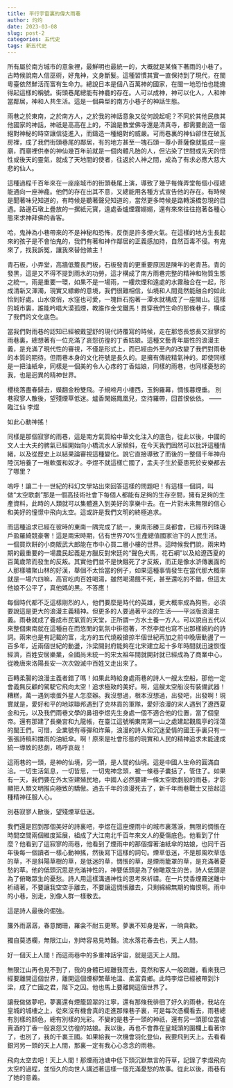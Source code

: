 ```yaml
---
title: 平行宇宙裏的偉大雨巷
author: 灼灼
date: 2023-03-08
slug: post-2
categories: 五代史
tags: 新五代史
---
```



所有屬於南方城市的意象裡，最鮮明也最統一的，大概就是某條下著雨的小巷了。古時候說南人信巫術，好鬼神，文身斷髮。這種習慣其實一直保持到了現代，在閩粵臺依然鮮活而富有生命力。總說日本是個八百萬神的國家，在閩一地恐怕也能擔得起這樣的稱號。街頭巷尾總能有神龕的存在。人可以成神，神可以化人，人和神當鄰居，神和人共生活。這是一個典型的南方小巷子的神話生態。

雨巷之於東南，之於南方人，之於我的神話意象又從何說起呢？不同於其他民族其他國家的神話，神祇是高高在上的，不論是教堂佛寺還是清真寺，都需要創造一個絕對神秘的時空讓信徒進入，而鑄造一種絕對的威嚴。可雨巷裏的神仙卻住在破瓦房裡，成了我們街頭巷尾的鄰居，有的地方甚至一塊石頭一尊小菩薩像就能成一座廟，而廟裡供奉的神仙幾百年前就是一個肉體凡胎的人，但沾染了世間或先天的悟性或後天的靈氣，就成了天地間的使者，往返於人神之間，成為了有求必應大慈大悲的仙人。

這種過程千百年來在一座座城市的街頭巷尾上演，導致了幾乎每條弄堂每個小徑總能通向一座神龕。他們的存在出其不意，又總能用各種方式宣告他的存在。有時候是聞著味兒知道的，有時候是聽著聲兒知道的，當然更多時候是路轉溪橋忽現的目遇。路邊石墩上疊放的一摞紙元寶，遠處香爐煙霧嫋嫋，還有來來往往抱著各種心態來求神拜佛的香客。

哈，鬼神為小巷帶來的不是神秘和恐怖，反倒是許多煙火氣。在這樣的地方生長起來的孩子是不會怕鬼的，我們有著和神作鄰居的正義感加持，自然百毒不侵。有鬼來了，找我訴冤，讓我來替他做主！

青石板，小弄堂，高牆低簷長門板，石板發青的更重要原因是陳年的老青苔。青的發黑，這是又不得不提到雨水的功勞，這才構成了南方雨巷完整的精神和物質生態之統一。雨是重要一環，如果不是一場雨，一縷炊煙和遠處的水霧融合在一起，形成清新又渾濁，現實又縹緲的意境，我們很難相信，仙境和人間竟然能融合的如此恰到好處。山水俊俏，水窪也可愛，一塊巨石抱著一潭水就構成了一座閩山。這樣的城市裏，誰能吟唱大漠孤煙，教誰作金戈鐵馬！貫穿我們生命的那條巷子，構成了我們的文化底色。

當我們對雨巷的認知已經被戴望舒的現代詩覆寫的時候，走在那悠長悠長又寂寥的雨巷裏，總想著有一位充滿了哀怨彷徨的丁香姑娘。這種文藝青年屬性的浪漫主義，是充滿了現代性的審視，不僅是形式上，而已經由外至內的改變了我們對雨巷的本質的期待。但雨巷本身的文化符號是長久的。是擁有傳統精氣神的。即使同樣是一把油紙傘，同樣是一個美的令人心疼的丁香姑娘，同樣的雨巷，也同樣憂愁的我，也是迥異的精神世界。


櫻桃落盡春歸去，蝶翻金粉雙飛。子規啼月小樓西，玉鉤羅幕，惆悵暮煙垂。
別巷寂寥人散後，望殘煙草低迷。爐香閑嫋鳳凰兒，空持羅帶，回首恨依依。
——臨江仙 李煜

如此心動神搖！


同樣是那個寂寥的雨巷，這是南方氣質給中華文化注入的底色，從此以後，中國的文人士大夫的脾氣已經開始向小橋流水人家傾斜，在今天我們固然可以批評這種情緒，以及從歷史上以結果論審視這種變化。說它直接導致了而後的一整個千年神舟陸沉培養了一堆軟蛋和奴才。李煜不就這樣亡國了，孟夫子生於憂患死於安樂都去了哪里？

嗚呼！讓二十一世紀的科幻文學站出來回答這樣的問題吧！有這樣一個詞，叫做“太空歌劇”那是一個高技術社會下每個人都能有足夠的生存空間，擁有足夠的生產資料，此時的人類就可以集體進入到美好的享樂中去。在一片對未來無限的信心和美好的憧憬中飛向太空。這或許是我們文明的終極追求。

而這種追求已經在彼時的東南一隅完成了統一，東南形勝三吳都會，已經市列珠璣戶盈羅綺競豪奢！這是兩宋時期，佔有世界70%生產總值國家治下的人民生活。一個買炊餅的小商販武大郎能在市中心買二層小樓的世界。這時候我們說，兩宋時期的最重要的一場農民起義是方臘反對宋廷的“聲色犬馬，花石綱”以及給遼西夏的百萬歲幣而發生的反叛。其實他們並不是快餓死了才反叛，而正是像水滸傳裏面的人那樣嘯聚山林的好漢，舉個不太恰當的例子，如果這種事情發生在當代那大概率就是一場六四嘛，高官吃肉百姓喝湯，雖然喝湯餓不死，甚至還吃的不錯，但這太他娘不公平了，真他媽的黑。不答應！

每個時代都不乏這樣剛烈的人，他們要麼是時代的英雄，更大概率成為狗熊，必須要說這是更大的浪漫主義精神。但更多的人要過著平淡的生活——平淡版浪漫主義。雨巷就成了養成市民氣質的天堂，正所謂一方水土養一方人。可以說自五代以來整個東南就在這種自在而悠閒的氣氛中徘徊著，不然李煜也寫不出那樣婉約的詩詞。兩宋也是有記載的富，北方的五代燒殺搶掠半個世紀再加之前中晚唐動盪了一百多年，近兩個世紀的動盪，汴梁開封府能夠在北宋建立起十多年時間就迅速恢復經濟，百姓安居樂業，全國尚未統一的宋太祖年間就開封就已經成為了商業中心，從晚唐來洛陽長安一次次毀滅中百姓又走出來了。

百轉柔腸的浪漫主義者錯了嗎！如果此時給身處雨巷的詩人一艘太空船，那他一定會義無反顧的駕駛它飛向太空！追求極致的美好。啊，這艘太空船沒有裝備武器！糟糕，萬一遇到壞蛋外星人怎麼辦。我沒想過，根本沒想過，出發吧，出發啊！現實就是，愛好和平的地球聯邦遇到了克林貢的軍隊，愛好浪漫的宋人遇到了遼西夏金和元，以及我們雨巷文學的鼻祖李煜先生身處一個不適合他的位置，當了個皇帝。還有那建了長樂宮和九龍帳，在臺江這號稱東南第一山之處建起觀風亭的淫蕩的閩王們。可惜，企業號有導彈和炸藥，浪漫的詩人和沉迷愛情的國王手裏只有一張張詩稿和擋雨的油紙傘。啊！原來是社會形態的現實和人民的精神追求未能達成統一導致的悲劇，嗚呼哀哉！

這雨巷的一頭，是神的仙境，另一頭，是人間的仙境。這是中國人生命的圓滿自洽。一切生活氣息，一切哲思，一切鬼神念頭，被一條巷子囊括了，管住了。如果有一天，我們要在外太空建殖民地，中國人必然要建一條太空歌劇般的雨巷，才彰顯把人類文明推向極致的驕傲。過去千年的浪漫死去了，新千年雨巷戰士又撿起這種精神征服人心。


別巷寂寥人散後，望殘煙草低迷。

我們還是回到那個美好的詩裏吧，李煜在這座煙雨中的城市裏落淚，無限的惆悵在時間空間兩個維度延展，組成了大江南北千百年來文人的憂傷底色。他看到了什麼？他看到了這寂寥的雨巷，他看到了煙雨中的那個撐著油紙傘的姑娘，也同千百年後每一個讀者一樣心動神搖，然後寫下這樣的詞句。煙草低迷，不是那風吹草低的草，不是斜陽草樹的草，是低迷的草，惆悵的草，是煙雨籠罩的草，是充滿著憂愁的草。他的低頭沉思是充滿神性的，神要低頭是為了俯瞰眾生的苦，詩人低頭是為了俯瞰眾生的憂愁。詩人用這樣溝通神性的思考來祈禱。在一片焚香煙霧迷離中祈禱著，不要讓我空空手離去，不要讓這惆悵離去，只剩綿綿無期的悔恨啊。雨中的小巷，別走，別像人群一樣散去。

這是詩人最後的倔強。

簾外雨潺潺，春意闌珊，羅衾不耐五更寒。夢裏不知身是客，一晌貪歡。

獨自莫憑欄，無限江山，別時容易見時難。流水落花春去也，天上人間。


好一個天上人間！而這雨巷中的多重神話宇宙，就是這天上人間。

無限江山再也見不到了，我的身體已經離我而去，竟然和客人一般疏離，看來我已經要離開這個世界，離開這個煙柳繁華地溫、柔富貴鄉。此時李煜已經被帶到汴梁，成了亡國之君，階下之囚。他也馬上要離開這個世界了。

讓我做做夢吧，夢裏還有煙籠碧翠的江寧，還有那條我徘徊了好久的雨巷，我站在皇城的城樓之上，從來沒有機會真的走進那條巷子裏，可是每次憑欄看去，雨巷總有別樣的顏色，總有別樣的光彩。不變的是巷子一頭的神祇，還有另一頭那位當壚賣酒的丁香一般哀怨又彷徨的姑娘。我以後，再也不會靠在皇城頭的圍欄上看著你了，也別了，我的千裏王國。如果給我一次機會羽化登仙，我要飛到天上。去看看銀河另一頭的天上人間，那裏一定有我心心念念的雨巷。

飛向太空去吧！天上人間！那煙雨池塘中低下頭沉默無言的荇草，記錄了李煜飛向太空的過程，並恒久的向世人講述著這樣一個充滿憂愁的故事。從此以後，雨巷有了她的意義。
